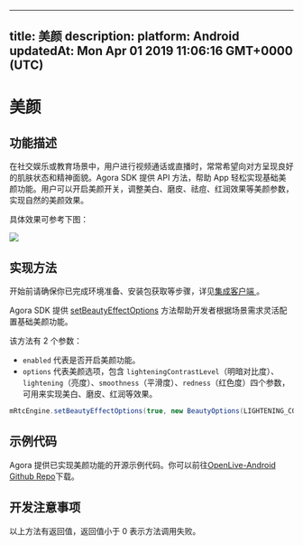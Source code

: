 
---
title: 美颜
description: 
platform: Android
updatedAt: Mon Apr 01 2019 11:06:16 GMT+0000 (UTC)
---
# 美颜
## 功能描述

在社交娱乐或教育场景中，用户进行视频通话或直播时，常常希望向对方呈现良好的肌肤状态和精神面貌。Agora SDK 提供 API 方法，帮助 App 轻松实现基础美颜功能。用户可以开启美颜开关，调整美白、磨皮、祛痘、红润效果等美颜参数，实现自然的美颜效果。

具体效果可参考下图：

![](https://web-cdn.agora.io/docs-files/1553753110307)

## 实现方法
开始前请确保你已完成环境准备、安装包获取等步骤，详见[集成客户端 ](../../cn/Interactive%20Broadcast/android_video.md)。

Agora SDK 提供 [setBeautyEffectOptions](https://docs.agora.io/cn/Interactive%20Broadcast/API%20Reference/java/v2.4.0/classio_1_1agora_1_1rtc_1_1_rtc_engine.html#aa9327de4fb0c29f840b1e68ca2e83fc6) 方法帮助开发者根据场景需求灵活配置基础美颜功能。

该方法有 2 个参数：

* `enabled` 代表是否开启美颜功能。
* `options` 代表美颜选项，包含 `lighteningContrastLevel`（明暗对比度）、`lightening`（亮度）、`smoothness`（平滑度）、`redness`（红色度）四个参数，可用来实现美白、磨皮、红润等效果。

```java
mRtcEngine.setBeautyEffectOptions(true, new BeautyOptions(LIGHTENING_CONTRAST_NORMAL, 0.5F, 0.5F, 0.5F));
```

## 示例代码

Agora 提供已实现美颜功能的开源示例代码。你可以前往[OpenLive-Android Github Repo](https://github.com/AgoraIO/Basic-Video-Broadcasting/tree/master/OpenLive-Android)下载。

## 开发注意事项

以上方法有返回值，返回值小于 0 表示方法调用失败。

